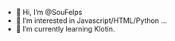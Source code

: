 - 👋 Hi, I’m @SouFelps
- 👀 I’m interested in Javascript/HTML/Python ...
- 🌱 I’m currently learning Klotin.

<!---
SouFelps/SouFelps is a ✨ special ✨ repository because its `README.md` (this file) appears on your GitHub profile.
You can click the Preview link to take a look at your changes.
--->
